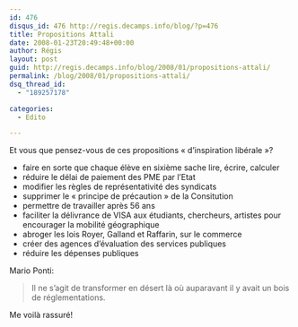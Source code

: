 ```yaml
---
id: 476
disqus_id: 476 http://regis.decamps.info/blog/?p=476
title: Propositions Attali
date: 2008-01-23T20:49:48+00:00
author: Régis
layout: post
guid: http://regis.decamps.info/blog/2008/01/propositions-attali/
permalink: /blog/2008/01/propositions-attali/
dsq_thread_id:
  - "189257178"

categories:
  - Edito

---
```

Et vous que pensez-vous de ces propositions « d’inspiration libérale »?

  * faire en sorte que chaque élève en sixième sache lire, écrire, calculer
  * réduire le délai de paiement des PME par l’Etat
  * modifier les règles de représentativité des syndicats
  * supprimer le « principe de précaution » de la Consitution
  * permettre de travailler après 56 ans
  * faciliter la délivrance de VISA aux étudiants, chercheurs, artistes pour encourager la mobilité géographique
  * abroger les lois Royer, Galland et Raffarin, sur le commerce
  * créer des agences d’évaluation des services publiques
  * réduire les dépenses publiques

Mario Ponti:

> Il ne s’agit de transformer en désert là où auparavant il y avait un bois de réglementations.

Me voilà rassuré!
